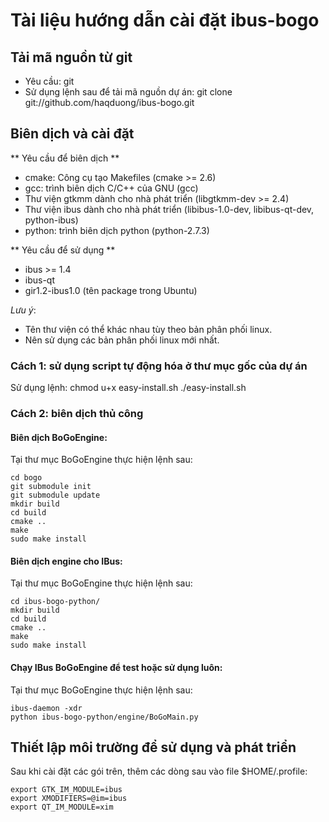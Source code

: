 # Tài liệu hướng dẫn cài đặt ibus-bogo #

## Tải mã nguồn từ git ##
 - Yêu cầu: git
 - Sử dụng lệnh sau để tải mã nguồn dự án:
    git clone git://github.com/haqduong/ibus-bogo.git

## Biên dịch và cài đặt ##

** Yêu cầu để biên dịch **

 - cmake: Công cụ tạo Makefiles (cmake >= 2.6)
 - gcc: trình biên dịch C/C++ của GNU (gcc)
 - Thư viện gtkmm dành cho nhà phát triển (libgtkmm-dev >= 2.4)
 - Thư viện ibus dành cho nhà phát triển (libibus-1.0-dev, libibus-qt-dev, python-ibus)
 - python: trình biên dịch python (python-2.7.3)

** Yêu cầu để sử dụng **

 - ibus >= 1.4
 - ibus-qt
 - gir1.2-ibus1.0 (tên package trong Ubuntu)

_Lưu ý_:

- Tên thư viện có thể khác nhau tùy theo bản phân phối linux.
- Nên sử dụng các bản phân phối linux mới nhất.

### Cách 1: sử dụng script tự động hóa ở thư mục gốc của dự án ###
Sử dụng lệnh:
    chmod u+x easy-install.sh
    ./easy-install.sh

### Cách 2: biên dịch thủ công ###

#### Biên dịch BoGoEngine: ####

  Tại thư mục BoGoEngine thực hiện lệnh sau:

    cd bogo
    git submodule init
    git submodule update
    mkdir build
    cd build
    cmake ..
    make
    sudo make install

#### Biên dịch engine cho IBus: ####
  
  Tại thư mục BoGoEngine thực hiện lệnh sau:

    cd ibus-bogo-python/
    mkdir build
    cd build
    cmake ..
    make
    sudo make install

#### Chạy IBus BoGoEngine để test hoặc sử dụng luôn: ####
  
  Tại thư mục BoGoEngine thực hiện lệnh sau:
  
    ibus-daemon -xdr
    python ibus-bogo-python/engine/BoGoMain.py

## Thiết lập môi trường để sử dụng và phát triển ##

Sau khi cài đặt các gói trên, thêm các dòng sau vào file $HOME/.profile:

    export GTK_IM_MODULE=ibus
    export XMODIFIERS=@im=ibus
    export QT_IM_MODULE=xim
